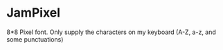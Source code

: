 # JamPixel
8*8 Pixel font. Only supply the characters on my keyboard (A-Z, a-z, and some punctuations) 

